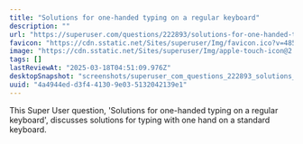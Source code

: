 ```yaml
---
title: "Solutions for one-handed typing on a regular keyboard"
description: ""
url: "https://superuser.com/questions/222893/solutions-for-one-handed-typing-on-a-regular-keyboard"
favicon: "https://cdn.sstatic.net/Sites/superuser/Img/favicon.ico?v=4852d6fb3f5d"
image: "https://cdn.sstatic.net/Sites/superuser/Img/apple-touch-icon@2.png?v=e869e4459439"
tags: []
lastReviewAt: "2025-03-18T04:51:09.976Z"
desktopSnapshot: "screenshots/superuser_com_questions_222893_solutions_for_one_handed_typing_on_a_regular_keyboard.png"
uuid: "4a4944ed-d3f4-4130-9e03-5132042139e1"
---
```

This Super User question, 'Solutions for one-handed typing on a regular keyboard', discusses solutions for typing with one hand on a standard keyboard.